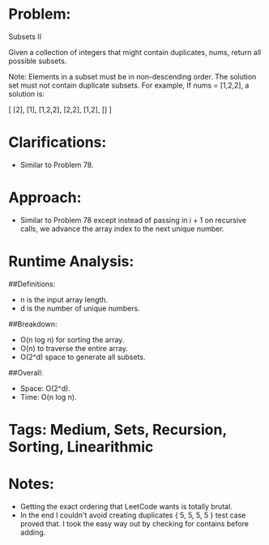 # Problem:
  Subsets II
  
  Given a collection of integers that might contain duplicates, nums, return all possible subsets.

  Note:
  Elements in a subset must be in non-descending order.
  The solution set must not contain duplicate subsets.
  For example,
  If nums = [1,2,2], a solution is:

  [
    [2],
    [1],
    [1,2,2],
    [2,2],
    [1,2],
    []
  ]
  
# Clarifications:
  - Similar to Problem 78.

# Approach:
  - Similar to Problem 78 except instead of passing in i + 1 on recursive calls, we advance the array index to the next unique number.

# Runtime Analysis:
##Definitions:
  - n is the input array length.
  - d is the number of unique numbers.

##Breakdown:
  - O(n log n) for sorting the array.
  - O(n) to traverse the entire array.
  - O(2^d) space to generate all subsets.

##Overall:
  - Space: O(2^d).
  - Time: O(n log n).

# Tags: Medium, Sets, Recursion, Sorting, Linearithmic

# Notes:
  - Getting the exact ordering that LeetCode wants is totally brutal.
  - In the end I couldn't avoid creating duplicates { 5, 5, 5, 5 } test case proved that.  I took the easy way out by checking for contains before adding.